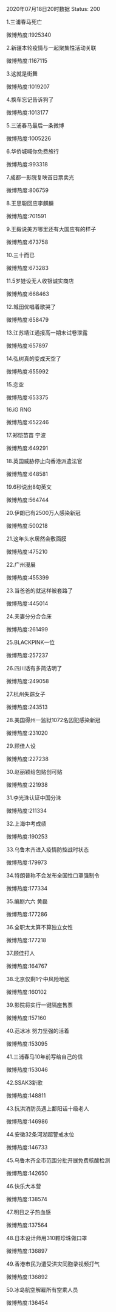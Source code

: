 2020年07月18日20时数据
Status: 200

1.三浦春马死亡

微博热度:1925340

2.新疆本轮疫情与一起聚集性活动关联

微博热度:1167115

3.这就是街舞

微博热度:1019207

4.换车忘记告诉狗了

微博热度:1013177

5.三浦春马最后一条微博

微博热度:1005226

6.华侨城喊你免费旅行

微博热度:993318

7.成都一影院复映首日票卖光

微博热度:806759

8.王思聪回应李麒麟

微博热度:701591

9.王毅说美方哪里还有大国应有的样子

微博热度:673758

10.三十而已

微博热度:673283

11.5岁娃设无人收银诚实商店

微博热度:668463

12.城田优唱着歌哭了

微博热度:658479

13.江苏靖江通报高一期末试卷泄露

微博热度:657897

14.弘树真的变成天空了

微博热度:655992

15.恋空

微博热度:653375

16.iG RNG

微博热度:652246

17.郑恺苗苗 宁波

微博热度:649291

18.英国威胁停止向香港派遣法官

微博热度:648581

19.6秒说出8句英文

微博热度:564744

20.伊朗已有2500万人感染新冠

微博热度:500218

21.这年头水居然会敷面膜

微博热度:475210

22.广州漫展

微博热度:455399

23.当爸爸的就这样被套路了

微博热度:445014

24.夫妻分分合合床

微博热度:261499

25.BLACKPINK一位

微博热度:257237

26.四川话有多简洁明了

微博热度:249058

27.杭州失踪女子

微博热度:243513

28.美国得州一监狱1072名囚犯感染新冠

微博热度:231020

29.顾佳人设

微博热度:227238

30.赵丽颖给包贴创可贴

微博热度:221938

31.李光洙认证中国分洙

微博热度:211334

32.上海中考成绩

微博热度:190253

33.乌鲁木齐进入疫情防控战时状态

微博热度:179973

34.特朗普称不会发布全国性口罩强制令

微博热度:177334

35.编剧六六 黄磊

微博热度:177286

36.全职太太算不算独立女性

微博热度:177218

37.顾佳打人

微博热度:164767

38.北京仅剩1个中风险地区

微博热度:160102

39.影院将实行一键隔座售票

微博热度:157160

40.范冰冰 努力坚强的活着

微博热度:153095

41.三浦春马10年前写给自己的信

微博热度:153046

42.SSAK3新歌

微博热度:148811

43.抗洪消防员遇上鄱阳话十级老人

微博热度:146986

44.安徽32条河湖超警戒水位

微博热度:146733

45.乌鲁木齐全市范围分批开展免费核酸检测

微博热度:142650

46.快乐大本营

微博热度:138574

47.明日之子热血感

微博热度:137564

48.日本设计师用310颗珍珠做口罩

微博热度:136897

49.香港市民为遭受洪灾同胞录视频打气

微博热度:136892

50.冰岛航空解雇所有空乘人员

微博热度:136454

